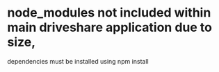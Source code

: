 # node_modules not included within main driveshare application due to size, 
dependencies must be installed
using npm install <node library>
